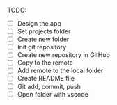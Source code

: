 TODO:

- [ ] Design the app
- [ ] Set projects folder
- [ ] Create new folder
- [ ] Init git repository
- [ ] Create new repository in GitHub
- [ ] Copy to the remote
- [ ] Add remote to the local folder
- [ ] Create README file
- [ ] Git add, commit, push
- [ ] Open folder with vscode

